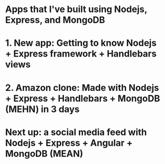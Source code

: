 # Apps that I've built using Nodejs, Express, and MongoDB

# 1. New app: Getting to know Nodejs + Express framework + Handlebars views

# 2. Amazon clone: Made with Nodejs + Express + Handlebars + MongoDB (MEHN) in 3 days

# Next up: a social media feed with Nodejs + Express + Angular + MongoDB (MEAN)
